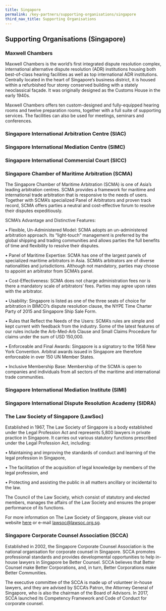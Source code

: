 ```yaml
---
title: Singapore
permalink: /key-partners/supporting-organisations/singapore
third_nav_title: Supporting Organisations
---
```


## Supporting Organisations (Singapore)
### Maxwell Chambers

Maxwell Chambers is the world’s first integrated dispute resolution complex, international alternative dispute resolution (ADR) institutions housing both best-of-class hearing facilities as well as top international ADR institutions. Centrally located in the heart of Singapore’s business district, it is housed within a refurbished four storey conserved building with a stately neoclassical façade. It was originally designed as the Customs House in the early 1940s. 

Maxwell Chambers offers ten custom-designed and fully-equipped hearing rooms and twelve preparation rooms, together with a full suite of supporting services. The facilities can also be used for meetings, seminars and conferences.

### Singapore International Arbitration Centre (SIAC)



### Singapore International Mediation Centre (SIMC)



### Singapore International Commercial Court (SICC)



### Singapore Chamber of Maritime Arbitration (SCMA)

The Singapore Chamber of Maritime Arbitration (SCMA) is one of Asia’s leading arbitration centres. SCMA provides a framework for maritime and international trade arbitration that is responsive to the needs of users. Together with SCMA’s specialized Panel of Arbitrators and proven track record, SCMA offers parties a neutral and cost-effective forum to resolve their disputes expeditiously.

SCMA’s Advantage and Distinctive Features:<br>

• Flexible, Un-Administered Model: SCMA adopts an un-administered arbitration approach. Its “light-touch” management is preferred by the global shipping and trading communities and allows parties the full benefits of time and flexibility to resolve their disputes.<br>

• Panel of Maritime Expertise: SCMA has one of the largest panels of specialized maritime arbitrators in Asia. SCMA’s arbitrators are of diverse nationalities and jurisdictions. Although not mandatory, parties may choose to appoint an arbitrator from SCMA’s panel.<br>

• Cost-Effectiveness: SCMA does not charge administration fees nor is there a mandatory scale of arbitrators’ fees. Parties may agree upon rates with the arbitrator.<br>

• Usability: Singapore is listed as one of the three seats of choice for arbitration in BIMCO’s dispute resolution clause, the NYPE Time Charter Party of 2015 and Singapore Ship Sale Form.<br>

• Rules that Reflect the Needs of the Users: SCMA’s rules are simple and kept current with feedback from the industry. Some of the latest features of our rules include the Arb-Med-Arb Clause and Small Claims Procedure for claims under the sum of USD 150,000.<br>

• Enforceable and Final Awards: Singapore is a signatory to the 1958 New York Convention. Arbitral awards issued in Singapore are therefore enforceable in over 150 UN Member States.<br>

• Inclusive Membership Base: Membership of the SCMA is open to companies and individuals from all sectors of the maritime and international trade communities.

### Singapore International Mediation Institute (SIMI)


### Singapore International Dispute Resolution Academy (SIDRA)



### The Law Society of Singapore (LawSoc)

Established in 1967, The Law Society of Singapore is a body established under the Legal Profession Act and represents 5,800 lawyers in private practice in Singapore. It carries out various statutory functions prescribed under the Legal Profession Act, including:<br>

• Maintaining and improving the standards of conduct and learning of the
legal profession in Singapore,<br>

• The facilitation of the acquisition of legal knowledge by members of the
legal profession, and<br>

• Protecting and assisting the public in all matters ancillary or incidental to
the law.<br> 

The Council of the Law Society, which consist of statutory and elected members, manages the affairs of the Law Society and ensures the proper
performance of its functions.

For more information on The Law Society of Singapore, please visit our website [here](www.lawsociety.org.sg) or e-mail lawsoc@lawsoc.org.sg.

### Singapore Corporate Counsel Association (SCCA)

Established in 2002, the Singapore Corporate Counsel Association is the national organisation for corporate counsel in Singapore. SCCA promotes professional standards and provides developmental opportunities to help in-house lawyers in Singapore be Better Counsel. SCCA believes that Better Counsel make Better Corporations, and, in turn, Better Corporations make Better Communities.

The executive committee of the SCCA is made up of volunteer in-house lawyers, and they are advised by SCCA’s Patron, the Attorney General of Singapore, who is also the chairman of the Board of Advisors. In 2017, SCCA launched its Competency Framework and Code of Conduct for corporate counsel.
